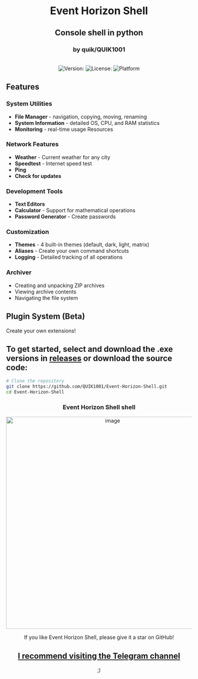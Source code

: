 <h1 align="center">Event Horizon Shell</h1>
<h2 align="center">Console shell in python</h2>
<h3 align="center">by quik/QUIK1001</h3>
  
<p align="center">
  <br>
  <img src="https://img.shields.io/badge/Version-1.2.0-green" alt="Version:">
  <img src="https://img.shields.io/badge/License-MIT-yellow" alt="License:">
  <img src="https://img.shields.io/badge/Platform-Windows%20%7C%20Linux%20%7C%20Android-black" alt="Platform">
</p>

## Features

### **System Utilities**
- **File Manager** - navigation, copying, moving, renaming
- **System Information** - detailed OS, CPU, and RAM statistics
- **Monitoring** - real-time usage Resources

### **Network Features**
- **Weather** - Current weather for any city
- **Speedtest** - Internet speed test
- **Ping**
- **Check for updates**

### **Development Tools**
- **Text Editors**
- **Calculator** - Support for mathematical operations
- **Password Generator** - Create passwords

### **Customization**
- **Themes** - 4 built-in themes (default, dark, light, matrix)
- **Aliases** - Create your own command shortcuts
- **Logging** - Detailed tracking of all operations

### **Archiver**
- Creating and unpacking ZIP archives
- Viewing archive contents
- Navigating the file system

## **Plugin System (Beta)**
Create your own extensions!

## To get started, select and download the .exe versions in [releases](https://github.com/QUIK1001/Event-Horizon-Shell/releases) or download the source code:

```bash
# Clone the repository
git clone https://github.com/QUIK1001/Event-Horizon-Shell.git
cd Event-Horizon-Shell
```
<h3 align="center">Event Horizon Shell shell</h3>
<p align="center"> <img width="562" height="576" alt="image" src="https://github.com/user-attachments/assets/2b24869f-0a2c-4ee1-b903-8e8cc66e01d3" />

</p>

<div align="center">
If you like Event Horizon Shell, please give it a star on GitHub!

## [I recommend visiting the Telegram channel](https://t.me/Event_Horizon_Shell)
;)
</div>

